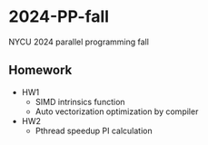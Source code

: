# 2024-PP-fall
NYCU 2024 parallel programming fall

## Homework
- HW1
    - SIMD intrinsics function
    - Auto vectorization optimization by compiler
- HW2
    - Pthread speedup PI calculation
    
